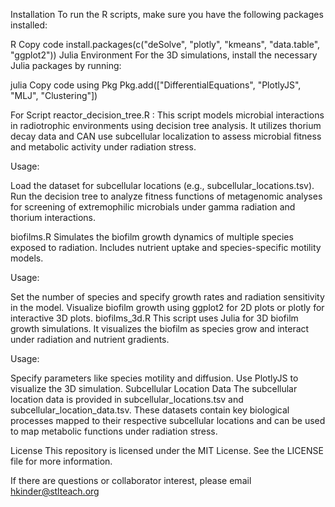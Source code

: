 Installation
To run the R scripts, make sure you have the following packages installed:

R
Copy code
install.packages(c("deSolve", "plotly", "kmeans", "data.table", "ggplot2"))
Julia Environment
For the 3D simulations, install the necessary Julia packages by running:

julia
Copy code
using Pkg
Pkg.add(["DifferentialEquations", "PlotlyJS", "MLJ", "Clustering"])

For Script reactor_decision_tree.R : 
This script models microbial interactions in radiotrophic environments using decision tree analysis. It utilizes thorium decay data and CAN use subcellular localization to assess microbial fitness and metabolic activity under radiation stress.

Usage:

Load the dataset for subcellular locations (e.g., subcellular_locations.tsv).
Run the decision tree to analyze fitness functions of metagenomic analyses for screening of extremophilic microbials under gamma radiation and thorium interactions.

biofilms.R Simulates the biofilm growth dynamics of multiple species exposed to radiation. Includes nutrient uptake and species-specific motility models.

Usage:

Set the number of species and specify growth rates and radiation sensitivity in the model.
Visualize biofilm growth using ggplot2 for 2D plots or plotly for interactive 3D plots.
biofilms_3d.R
This script uses Julia for 3D biofilm growth simulations. It visualizes the biofilm as species grow and interact under radiation and nutrient gradients.

Usage:

Specify parameters like species motility and diffusion.
Use PlotlyJS to visualize the 3D simulation.
Subcellular Location Data
The subcellular location data is provided in subcellular_locations.tsv and subcellular_location_data.tsv. These datasets contain key biological processes mapped to their respective subcellular locations and can be used to map metabolic functions under radiation stress.

License
This repository is licensed under the MIT License. See the LICENSE file for more information.

If there are questions or collaborator interest, please email hkinder@stlteach.org 
